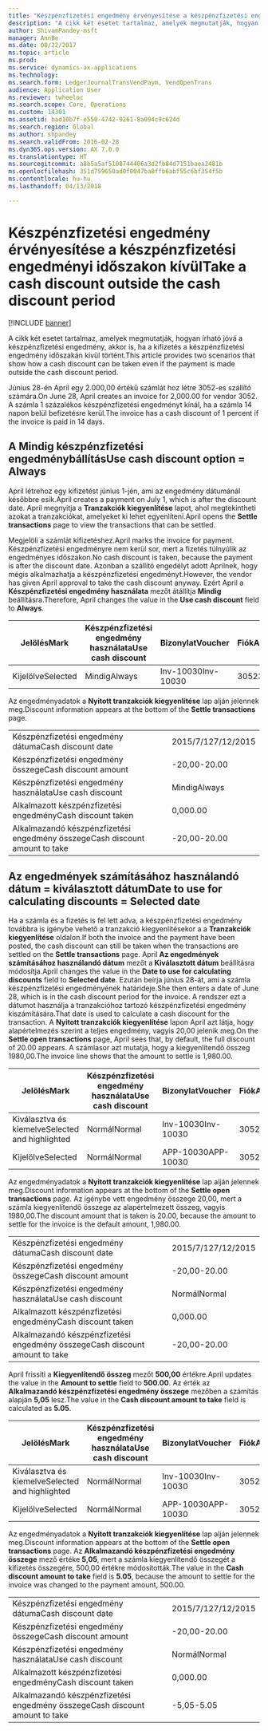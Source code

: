 ```yaml
---
title: "Készpénzfizetési engedmény érvényesítése a készpénzfizetési engedményi időszakon kívül"
description: "A cikk két esetet tartalmaz, amelyek megmutatják, hogyan írható jóvá a készpénzfizetési engedmény, akkor is, ha a kifizetés a készpénzfizetési engedmény időszakán kívül történt."
author: ShivamPandey-msft
manager: AnnBe
ms.date: 08/22/2017
ms.topic: article
ms.prod: 
ms.service: dynamics-ax-applications
ms.technology: 
ms.search.form: LedgerJournalTransVendPaym, VendOpenTrans
audience: Application User
ms.reviewer: twheeloc
ms.search.scope: Core, Operations
ms.custom: 14301
ms.assetid: bad10b7f-e550-4742-9261-8a094c9c624d
ms.search.region: Global
ms.author: shpandey
ms.search.validFrom: 2016-02-28
ms.dyn365.ops.version: AX 7.0.0
ms.translationtype: HT
ms.sourcegitcommit: a8b5a5af5108744406a3d2fb84d7151baea2481b
ms.openlocfilehash: 351d759650ad0f0047ba8ffb6abf55c6bf354f5b
ms.contentlocale: hu-hu
ms.lasthandoff: 04/13/2018

---
```


# <a name="take-a-cash-discount-outside-the-cash-discount-period"></a><span data-ttu-id="5aaeb-103">Készpénzfizetési engedmény érvényesítése a készpénzfizetési engedményi időszakon kívül</span><span class="sxs-lookup"><span data-stu-id="5aaeb-103">Take a cash discount outside the cash discount period</span></span>

[!INCLUDE [banner](../includes/banner.md)]

<span data-ttu-id="5aaeb-104">A cikk két esetet tartalmaz, amelyek megmutatják, hogyan írható jóvá a készpénzfizetési engedmény, akkor is, ha a kifizetés a készpénzfizetési engedmény időszakán kívül történt.</span><span class="sxs-lookup"><span data-stu-id="5aaeb-104">This article provides two scenarios that show how a cash discount can be taken even if the payment is made outside the cash discount period.</span></span>

<span data-ttu-id="5aaeb-105">Június 28-én April egy 2.000,00 értékű számlát hoz létre 3052-es szállító számára.</span><span class="sxs-lookup"><span data-stu-id="5aaeb-105">On June 28, April creates an invoice for 2,000.00 for vendor 3052.</span></span> <span data-ttu-id="5aaeb-106">A számla 1 százalékos készpénzfizetési engedményt kínál, ha a számla 14 napon belül befizetésre kerül.</span><span class="sxs-lookup"><span data-stu-id="5aaeb-106">The invoice has a cash discount of 1 percent if the invoice is paid in 14 days.</span></span>

## <a name="use-cash-discount-option--always"></a><span data-ttu-id="5aaeb-107">A Mindig készpénzfizetési engedménybállítás</span><span class="sxs-lookup"><span data-stu-id="5aaeb-107">Use cash discount option = Always</span></span>
<span data-ttu-id="5aaeb-108">April létrehoz egy kifizetést június 1-jén, ami az engedmény dátumánál későbbre esik.</span><span class="sxs-lookup"><span data-stu-id="5aaeb-108">April creates a payment on July 1, which is after the discount date.</span></span> <span data-ttu-id="5aaeb-109">April megnyitja a **Tranzakciók kiegyenlítése** lapot, ahol megtekintheti azokat a tranzakciókat, amelyeket ki lehet egyenlíteni.</span><span class="sxs-lookup"><span data-stu-id="5aaeb-109">April opens the **Settle transactions** page to view the transactions that can be settled.</span></span> 

<span data-ttu-id="5aaeb-110">Megjelöli a számlát kifizetéshez.</span><span class="sxs-lookup"><span data-stu-id="5aaeb-110">April marks the invoice for payment.</span></span> <span data-ttu-id="5aaeb-111">Készpénzfizetési engedményre nem kerül sor, mert a fizetés túlnyúlik az engedményes időszakon.</span><span class="sxs-lookup"><span data-stu-id="5aaeb-111">No cash discount is taken, because the payment is after the discount date.</span></span> <span data-ttu-id="5aaeb-112">Azonban a szállító engedélyt adott Aprilnek, hogy mégis alkalmazhatja a készpénzfizetési engedményt.</span><span class="sxs-lookup"><span data-stu-id="5aaeb-112">However, the vendor has given April approval to take the cash discount anyway.</span></span> <span data-ttu-id="5aaeb-113">Ezért April a **Készpénzfizetési engedmény használata** mezőt átállítja **Mindig** beállításra.</span><span class="sxs-lookup"><span data-stu-id="5aaeb-113">Therefore, April changes the value in the **Use cash discount** field to **Always**.</span></span>

| <span data-ttu-id="5aaeb-114">Jelölés</span><span class="sxs-lookup"><span data-stu-id="5aaeb-114">Mark</span></span>     | <span data-ttu-id="5aaeb-115">Készpénzfizetési engedmény használata</span><span class="sxs-lookup"><span data-stu-id="5aaeb-115">Use cash discount</span></span> | <span data-ttu-id="5aaeb-116">Bizonylat</span><span class="sxs-lookup"><span data-stu-id="5aaeb-116">Voucher</span></span>   | <span data-ttu-id="5aaeb-117">Fiók</span><span class="sxs-lookup"><span data-stu-id="5aaeb-117">Account</span></span> | <span data-ttu-id="5aaeb-118">Készpénzfizetési engedmény dátuma</span><span class="sxs-lookup"><span data-stu-id="5aaeb-118">Cash discount date</span></span> | <span data-ttu-id="5aaeb-119">Fiz. határidő</span><span class="sxs-lookup"><span data-stu-id="5aaeb-119">Due date</span></span>  | <span data-ttu-id="5aaeb-120">Számla</span><span class="sxs-lookup"><span data-stu-id="5aaeb-120">Invoice</span></span> | <span data-ttu-id="5aaeb-121">Összeg a tranzakció pénznemében.</span><span class="sxs-lookup"><span data-stu-id="5aaeb-121">Amount in transaction currency</span></span> | <span data-ttu-id="5aaeb-122">Pénznem</span><span class="sxs-lookup"><span data-stu-id="5aaeb-122">Currency</span></span> | <span data-ttu-id="5aaeb-123">Kiegyenlítendő összeg</span><span class="sxs-lookup"><span data-stu-id="5aaeb-123">Amount to settle</span></span> |
|----------|-------------------|-----------|---------|--------------------|-----------|---------|--------------------------------|----------|------------------|
| <span data-ttu-id="5aaeb-124">Kijelölve</span><span class="sxs-lookup"><span data-stu-id="5aaeb-124">Selected</span></span> | <span data-ttu-id="5aaeb-125">Mindig</span><span class="sxs-lookup"><span data-stu-id="5aaeb-125">Always</span></span>            | <span data-ttu-id="5aaeb-126">Inv-10030</span><span class="sxs-lookup"><span data-stu-id="5aaeb-126">Inv-10030</span></span> | <span data-ttu-id="5aaeb-127">3052</span><span class="sxs-lookup"><span data-stu-id="5aaeb-127">3052</span></span>    | <span data-ttu-id="5aaeb-128">2015/6/28</span><span class="sxs-lookup"><span data-stu-id="5aaeb-128">6/28/2015</span></span>          | <span data-ttu-id="5aaeb-129">2015/7/12</span><span class="sxs-lookup"><span data-stu-id="5aaeb-129">7/12/2015</span></span> | <span data-ttu-id="5aaeb-130">10030</span><span class="sxs-lookup"><span data-stu-id="5aaeb-130">10030</span></span>   | <span data-ttu-id="5aaeb-131">-2000,00</span><span class="sxs-lookup"><span data-stu-id="5aaeb-131">-2,000.00</span></span>                      | <span data-ttu-id="5aaeb-132">dollár</span><span class="sxs-lookup"><span data-stu-id="5aaeb-132">USD</span></span>      | <span data-ttu-id="5aaeb-133">-1980,00</span><span class="sxs-lookup"><span data-stu-id="5aaeb-133">-1,980.00</span></span>        |

<span data-ttu-id="5aaeb-134">Az engedményadatok a **Nyitott tranzakciók kiegyenlítése** lap alján jelennek meg.</span><span class="sxs-lookup"><span data-stu-id="5aaeb-134">Discount information appears at the bottom of the **Settle transactions** page.</span></span>

|                              |           |
|------------------------------|-----------|
| <span data-ttu-id="5aaeb-135">Készpénzfizetési engedmény dátuma</span><span class="sxs-lookup"><span data-stu-id="5aaeb-135">Cash discount date</span></span>           | <span data-ttu-id="5aaeb-136">2015/7/12</span><span class="sxs-lookup"><span data-stu-id="5aaeb-136">7/12/2015</span></span> |
| <span data-ttu-id="5aaeb-137">Készpénzfizetési engedmény összege</span><span class="sxs-lookup"><span data-stu-id="5aaeb-137">Cash discount amount</span></span>         | <span data-ttu-id="5aaeb-138">-20,00</span><span class="sxs-lookup"><span data-stu-id="5aaeb-138">-20.00</span></span>    |
| <span data-ttu-id="5aaeb-139">Készpénzfizetési engedmény használata</span><span class="sxs-lookup"><span data-stu-id="5aaeb-139">Use cash discount</span></span>            | <span data-ttu-id="5aaeb-140">Mindig</span><span class="sxs-lookup"><span data-stu-id="5aaeb-140">Always</span></span>    |
| <span data-ttu-id="5aaeb-141">Alkalmazott készpénzfizetési engedmény</span><span class="sxs-lookup"><span data-stu-id="5aaeb-141">Cash discount taken</span></span>          | <span data-ttu-id="5aaeb-142">0,00</span><span class="sxs-lookup"><span data-stu-id="5aaeb-142">0.00</span></span>      |
| <span data-ttu-id="5aaeb-143">Alkalmazandó készpénzfizetési engedmény összege</span><span class="sxs-lookup"><span data-stu-id="5aaeb-143">Cash discount amount to take</span></span> | <span data-ttu-id="5aaeb-144">-20,00</span><span class="sxs-lookup"><span data-stu-id="5aaeb-144">-20.00</span></span>    |

## <a name="date-to-use-for-calculating-discounts--selected-date"></a><span data-ttu-id="5aaeb-145">Az engedmények számításához használandó dátum = kiválasztott dátum</span><span class="sxs-lookup"><span data-stu-id="5aaeb-145">Date to use for calculating discounts = Selected date</span></span>
<span data-ttu-id="5aaeb-146">Ha a számla és a fizetés is fel lett adva, a készpénzfizetési engedmény továbbra is igénybe vehető a tranzakció kiegyenlítésekor a a **Tranzakciók kiegyenlítése** oldalon.</span><span class="sxs-lookup"><span data-stu-id="5aaeb-146">If both the invoice and the payment have been posted, the cash discount can still be taken when the transactions are settled on the **Settle transactions** page.</span></span> <span data-ttu-id="5aaeb-147">April **Az engedmények számításához használandó dátum** mezőt a **Kiválasztott dátum** beállításra módosítja.</span><span class="sxs-lookup"><span data-stu-id="5aaeb-147">April changes the value in the **Date to use for calculating discounts** field to **Selected date**.</span></span> <span data-ttu-id="5aaeb-148">Ezután beírja június 28-át, ami a számla készpénzfizetési engedményének határideje.</span><span class="sxs-lookup"><span data-stu-id="5aaeb-148">She then enters a date of June 28, which is in the cash discount period for the invoice.</span></span> <span data-ttu-id="5aaeb-149">A rendszer ezt a dátumot használja a tranzakcióhoz tartozó készpénzfizetési engedmény kiszámítására.</span><span class="sxs-lookup"><span data-stu-id="5aaeb-149">That date is used to calculate a cash discount for the transaction.</span></span> <span data-ttu-id="5aaeb-150">A **Nyitott tranzakciók kiegyenlítése** lapon April azt látja, hogy alapértelmezés szerint a teljes engedmény, vagyis 20,00 jelenik meg.</span><span class="sxs-lookup"><span data-stu-id="5aaeb-150">On the **Settle open transactions** page, April sees that, by default, the full discount of 20.00 appears.</span></span> <span data-ttu-id="5aaeb-151">A számlasor azt mutatja, hogy a kiegyenlítendő összeg 1980,00.</span><span class="sxs-lookup"><span data-stu-id="5aaeb-151">The invoice line shows that the amount to settle is 1,980.00.</span></span>

| <span data-ttu-id="5aaeb-152">Jelölés</span><span class="sxs-lookup"><span data-stu-id="5aaeb-152">Mark</span></span>                     | <span data-ttu-id="5aaeb-153">Készpénzfizetési engedmény használata</span><span class="sxs-lookup"><span data-stu-id="5aaeb-153">Use cash discount</span></span> | <span data-ttu-id="5aaeb-154">Bizonylat</span><span class="sxs-lookup"><span data-stu-id="5aaeb-154">Voucher</span></span>   | <span data-ttu-id="5aaeb-155">Fiók</span><span class="sxs-lookup"><span data-stu-id="5aaeb-155">Account</span></span> | <span data-ttu-id="5aaeb-156">Készpénzfizetési engedmény dátuma</span><span class="sxs-lookup"><span data-stu-id="5aaeb-156">Cash discount date</span></span> | <span data-ttu-id="5aaeb-157">Fiz. határidő</span><span class="sxs-lookup"><span data-stu-id="5aaeb-157">Due date</span></span>  | <span data-ttu-id="5aaeb-158">Számla</span><span class="sxs-lookup"><span data-stu-id="5aaeb-158">Invoice</span></span> | <span data-ttu-id="5aaeb-159">Összeg a tranzakció pénznemében.</span><span class="sxs-lookup"><span data-stu-id="5aaeb-159">Amount in transaction currency</span></span> | <span data-ttu-id="5aaeb-160">Pénznem</span><span class="sxs-lookup"><span data-stu-id="5aaeb-160">Currency</span></span> | <span data-ttu-id="5aaeb-161">Kiegyenlítendő összeg</span><span class="sxs-lookup"><span data-stu-id="5aaeb-161">Amount to settle</span></span> |
|--------------------------|-------------------|-----------|---------|--------------------|-----------|---------|--------------------------------|----------|------------------|
| <span data-ttu-id="5aaeb-162">Kiválasztva és kiemelve</span><span class="sxs-lookup"><span data-stu-id="5aaeb-162">Selected and highlighted</span></span> | <span data-ttu-id="5aaeb-163">Normál</span><span class="sxs-lookup"><span data-stu-id="5aaeb-163">Normal</span></span>            | <span data-ttu-id="5aaeb-164">Inv-10030</span><span class="sxs-lookup"><span data-stu-id="5aaeb-164">Inv-10030</span></span> | <span data-ttu-id="5aaeb-165">3052</span><span class="sxs-lookup"><span data-stu-id="5aaeb-165">3052</span></span>    | <span data-ttu-id="5aaeb-166">2015/6/28</span><span class="sxs-lookup"><span data-stu-id="5aaeb-166">6/28/2015</span></span>          | <span data-ttu-id="5aaeb-167">2015/7/12</span><span class="sxs-lookup"><span data-stu-id="5aaeb-167">7/12/2015</span></span> | <span data-ttu-id="5aaeb-168">10030</span><span class="sxs-lookup"><span data-stu-id="5aaeb-168">10030</span></span>   | <span data-ttu-id="5aaeb-169">-2000,00</span><span class="sxs-lookup"><span data-stu-id="5aaeb-169">-2,000.00</span></span>                      | <span data-ttu-id="5aaeb-170">dollár</span><span class="sxs-lookup"><span data-stu-id="5aaeb-170">USD</span></span>      | <span data-ttu-id="5aaeb-171">-1980,00</span><span class="sxs-lookup"><span data-stu-id="5aaeb-171">-1,980.00</span></span>        |
| <span data-ttu-id="5aaeb-172">Kijelölve</span><span class="sxs-lookup"><span data-stu-id="5aaeb-172">Selected</span></span>                 | <span data-ttu-id="5aaeb-173">Normál</span><span class="sxs-lookup"><span data-stu-id="5aaeb-173">Normal</span></span>            | <span data-ttu-id="5aaeb-174">APP-10030</span><span class="sxs-lookup"><span data-stu-id="5aaeb-174">APP-10030</span></span> | <span data-ttu-id="5aaeb-175">3052</span><span class="sxs-lookup"><span data-stu-id="5aaeb-175">3052</span></span>    | <span data-ttu-id="5aaeb-176">2015-07-15</span><span class="sxs-lookup"><span data-stu-id="5aaeb-176">7/15/2015</span></span>          | <span data-ttu-id="5aaeb-177">2015-07-15</span><span class="sxs-lookup"><span data-stu-id="5aaeb-177">7/15/2015</span></span> |         | <span data-ttu-id="5aaeb-178">500,00</span><span class="sxs-lookup"><span data-stu-id="5aaeb-178">500.00</span></span>                         | <span data-ttu-id="5aaeb-179">dollár</span><span class="sxs-lookup"><span data-stu-id="5aaeb-179">USD</span></span>      | <span data-ttu-id="5aaeb-180">500,00</span><span class="sxs-lookup"><span data-stu-id="5aaeb-180">500.00</span></span>           |

<span data-ttu-id="5aaeb-181">Az engedményadatok a **Nyitott tranzakciók kiegyenlítése** lap alján jelennek meg.</span><span class="sxs-lookup"><span data-stu-id="5aaeb-181">Discount information appears at the bottom of the **Settle open transactions** page.</span></span> <span data-ttu-id="5aaeb-182">Az igénybe vett engedmény összege 20,00, mert a számla kiegyenlítendő összege az alapértelmezett összeg, vagyis 1980,00.</span><span class="sxs-lookup"><span data-stu-id="5aaeb-182">The discount amount that is taken is 20.00, because the amount to settle for the invoice is the default amount, 1,980.00.</span></span>

|                              |           |
|------------------------------|-----------|
| <span data-ttu-id="5aaeb-183">Készpénzfizetési engedmény dátuma</span><span class="sxs-lookup"><span data-stu-id="5aaeb-183">Cash discount date</span></span>           | <span data-ttu-id="5aaeb-184">2015/7/12</span><span class="sxs-lookup"><span data-stu-id="5aaeb-184">7/12/2015</span></span> |
| <span data-ttu-id="5aaeb-185">Készpénzfizetési engedmény összege</span><span class="sxs-lookup"><span data-stu-id="5aaeb-185">Cash discount amount</span></span>         | <span data-ttu-id="5aaeb-186">-20,00</span><span class="sxs-lookup"><span data-stu-id="5aaeb-186">-20.00</span></span>    |
| <span data-ttu-id="5aaeb-187">Készpénzfizetési engedmény használata</span><span class="sxs-lookup"><span data-stu-id="5aaeb-187">Use cash discount</span></span>            | <span data-ttu-id="5aaeb-188">Normál</span><span class="sxs-lookup"><span data-stu-id="5aaeb-188">Normal</span></span>    |
| <span data-ttu-id="5aaeb-189">Alkalmazott készpénzfizetési engedmény</span><span class="sxs-lookup"><span data-stu-id="5aaeb-189">Cash discount taken</span></span>          | <span data-ttu-id="5aaeb-190">0,00</span><span class="sxs-lookup"><span data-stu-id="5aaeb-190">0.00</span></span>      |
| <span data-ttu-id="5aaeb-191">Alkalmazandó készpénzfizetési engedmény összege</span><span class="sxs-lookup"><span data-stu-id="5aaeb-191">Cash discount amount to take</span></span> | <span data-ttu-id="5aaeb-192">-20,00</span><span class="sxs-lookup"><span data-stu-id="5aaeb-192">-20.00</span></span>    |

<span data-ttu-id="5aaeb-193">April frissíti a **Kiegyenlítendő összeg** mezőt **500,00** értékre.</span><span class="sxs-lookup"><span data-stu-id="5aaeb-193">April updates the value in the **Amount to settle** field to **500.00**.</span></span> <span data-ttu-id="5aaeb-194">Az érték az **Alkalmazandó készpénzfizetési engedmény összege** mezőben a számítás alapján **5,05** lesz.</span><span class="sxs-lookup"><span data-stu-id="5aaeb-194">The value in the **Cash discount amount to take** field is calculated as **5.05**.</span></span>

| <span data-ttu-id="5aaeb-195">Jelölés</span><span class="sxs-lookup"><span data-stu-id="5aaeb-195">Mark</span></span>                     | <span data-ttu-id="5aaeb-196">Készpénzfizetési engedmény használata</span><span class="sxs-lookup"><span data-stu-id="5aaeb-196">Use cash discount</span></span> | <span data-ttu-id="5aaeb-197">Bizonylat</span><span class="sxs-lookup"><span data-stu-id="5aaeb-197">Voucher</span></span>   | <span data-ttu-id="5aaeb-198">Fiók</span><span class="sxs-lookup"><span data-stu-id="5aaeb-198">Account</span></span> | <span data-ttu-id="5aaeb-199">Dátum</span><span class="sxs-lookup"><span data-stu-id="5aaeb-199">Date</span></span>      | <span data-ttu-id="5aaeb-200">Fiz. határidő</span><span class="sxs-lookup"><span data-stu-id="5aaeb-200">Due date</span></span>  | <span data-ttu-id="5aaeb-201">Számla</span><span class="sxs-lookup"><span data-stu-id="5aaeb-201">Invoice</span></span> | <span data-ttu-id="5aaeb-202">Összeg a tranzakció pénznemében.</span><span class="sxs-lookup"><span data-stu-id="5aaeb-202">Amount in transaction currency</span></span> | <span data-ttu-id="5aaeb-203">Pénznem</span><span class="sxs-lookup"><span data-stu-id="5aaeb-203">Currency</span></span> | <span data-ttu-id="5aaeb-204">Kiegyenlítendő összeg</span><span class="sxs-lookup"><span data-stu-id="5aaeb-204">Amount to settle</span></span> |
|--------------------------|-------------------|-----------|---------|-----------|-----------|---------|--------------------------------|----------|------------------|
| <span data-ttu-id="5aaeb-205">Kiválasztva és kiemelve</span><span class="sxs-lookup"><span data-stu-id="5aaeb-205">Selected and highlighted</span></span> | <span data-ttu-id="5aaeb-206">Normál</span><span class="sxs-lookup"><span data-stu-id="5aaeb-206">Normal</span></span>            | <span data-ttu-id="5aaeb-207">Inv-10030</span><span class="sxs-lookup"><span data-stu-id="5aaeb-207">Inv-10030</span></span> | <span data-ttu-id="5aaeb-208">3052</span><span class="sxs-lookup"><span data-stu-id="5aaeb-208">3052</span></span>    | <span data-ttu-id="5aaeb-209">2015/6/28</span><span class="sxs-lookup"><span data-stu-id="5aaeb-209">6/28/2015</span></span> | <span data-ttu-id="5aaeb-210">2015/7/12</span><span class="sxs-lookup"><span data-stu-id="5aaeb-210">7/12/2015</span></span> | <span data-ttu-id="5aaeb-211">10030</span><span class="sxs-lookup"><span data-stu-id="5aaeb-211">10030</span></span>   | <span data-ttu-id="5aaeb-212">2,000.00</span><span class="sxs-lookup"><span data-stu-id="5aaeb-212">2,000.00</span></span>                       | <span data-ttu-id="5aaeb-213">dollár</span><span class="sxs-lookup"><span data-stu-id="5aaeb-213">USD</span></span>      | <span data-ttu-id="5aaeb-214">-500,00</span><span class="sxs-lookup"><span data-stu-id="5aaeb-214">-500.00</span></span>          |
| <span data-ttu-id="5aaeb-215">Kijelölve</span><span class="sxs-lookup"><span data-stu-id="5aaeb-215">Selected</span></span>                 | <span data-ttu-id="5aaeb-216">Normál</span><span class="sxs-lookup"><span data-stu-id="5aaeb-216">Normal</span></span>            | <span data-ttu-id="5aaeb-217">APP-10030</span><span class="sxs-lookup"><span data-stu-id="5aaeb-217">APP-10030</span></span> | <span data-ttu-id="5aaeb-218">3052</span><span class="sxs-lookup"><span data-stu-id="5aaeb-218">3052</span></span>    | <span data-ttu-id="5aaeb-219">2015-07-15</span><span class="sxs-lookup"><span data-stu-id="5aaeb-219">7/15/2015</span></span> | <span data-ttu-id="5aaeb-220">2015-07-15</span><span class="sxs-lookup"><span data-stu-id="5aaeb-220">7/15/2015</span></span> |         | <span data-ttu-id="5aaeb-221">500,00</span><span class="sxs-lookup"><span data-stu-id="5aaeb-221">500.00</span></span>                         | <span data-ttu-id="5aaeb-222">dollár</span><span class="sxs-lookup"><span data-stu-id="5aaeb-222">USD</span></span>      | <span data-ttu-id="5aaeb-223">500,00</span><span class="sxs-lookup"><span data-stu-id="5aaeb-223">500.00</span></span>           |

<span data-ttu-id="5aaeb-224">Az engedményadatok a **Nyitott tranzakciók kiegyenlítése** lap alján jelennek meg.</span><span class="sxs-lookup"><span data-stu-id="5aaeb-224">Discount information appears at the bottom of the **Settle open transactions** page.</span></span> <span data-ttu-id="5aaeb-225">Az **Alkalmazandó készpénzfizetési engedmény összege** mező értéke **5,05**, mert a számla kiegyenlítendő összegét a kifizetés összegére, 500,00 értékre módosították.</span><span class="sxs-lookup"><span data-stu-id="5aaeb-225">The value in the **Cash discount amount to take** field is **5.05**, because the amount to settle for the invoice was changed to the payment amount, 500.00.</span></span>

|                              |           |
|------------------------------|-----------|
| <span data-ttu-id="5aaeb-226">Készpénzfizetési engedmény dátuma</span><span class="sxs-lookup"><span data-stu-id="5aaeb-226">Cash discount date</span></span>           | <span data-ttu-id="5aaeb-227">2015/7/12</span><span class="sxs-lookup"><span data-stu-id="5aaeb-227">7/12/2015</span></span> |
| <span data-ttu-id="5aaeb-228">Készpénzfizetési engedmény összege</span><span class="sxs-lookup"><span data-stu-id="5aaeb-228">Cash discount amount</span></span>         | <span data-ttu-id="5aaeb-229">-20,00</span><span class="sxs-lookup"><span data-stu-id="5aaeb-229">-20.00</span></span>    |
| <span data-ttu-id="5aaeb-230">Készpénzfizetési engedmény használata</span><span class="sxs-lookup"><span data-stu-id="5aaeb-230">Use cash discount</span></span>            | <span data-ttu-id="5aaeb-231">Normál</span><span class="sxs-lookup"><span data-stu-id="5aaeb-231">Normal</span></span>    |
| <span data-ttu-id="5aaeb-232">Alkalmazott készpénzfizetési engedmény</span><span class="sxs-lookup"><span data-stu-id="5aaeb-232">Cash discount taken</span></span>          | <span data-ttu-id="5aaeb-233">0,00</span><span class="sxs-lookup"><span data-stu-id="5aaeb-233">0.00</span></span>      |
| <span data-ttu-id="5aaeb-234">Alkalmazandó készpénzfizetési engedmény összege</span><span class="sxs-lookup"><span data-stu-id="5aaeb-234">Cash discount amount to take</span></span> | <span data-ttu-id="5aaeb-235">-5,05</span><span class="sxs-lookup"><span data-stu-id="5aaeb-235">-5.05</span></span>     |






